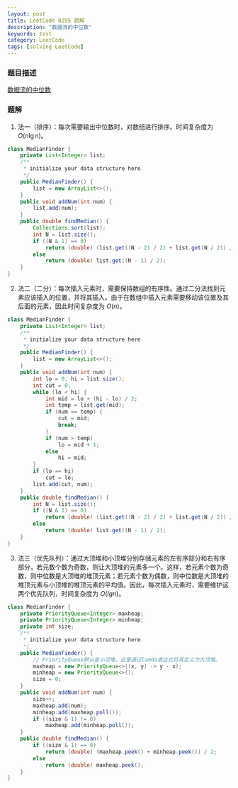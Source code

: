 ```yaml
---
layout: post
title: LeetCode 0295 题解
description: "数据流的中位数"
keywords: test
category: LeetCode
tags: [solving LeetCode]
---
```


### 题目描述
[数据流的中位数](https://leetcode-cn.com/problems/find-median-from-data-stream/)

### 题解
1. 法一（排序）：每次需要输出中位数时，对数组进行排序。时间复杂度为 $O(n\lg n)$。
```java
class MedianFinder {
    private List<Integer> list;
    /**
     * initialize your data structure here.
     */
    public MedianFinder() {
        list = new ArrayList<>();
    }
    public void addNum(int num) {
        list.add(num);
    }
    public double findMedian() {
        Collections.sort(list);
        int N = list.size();
        if ((N & 1) == 0)
            return (double) (list.get((N - 2) / 2) + list.get(N / 2)) / 2;
        else
            return (double) list.get((N - 1) / 2);
    }
}
```
2. 法二（二分）：每次插入元素时，需要保持数组的有序性。通过二分法找到元素应该插入的位置，并将其插入。由于在数组中插入元素需要移动该位置及其后面的元素，因此时间复杂度为 $O(n)$。
```java
class MedianFinder {
    private List<Integer> list;
    /**
     * initialize your data structure here.
     */
    public MedianFinder() {
        list = new ArrayList<>();
    }
    public void addNum(int num) {
        int lo = 0, hi = list.size();
        int cut = 0;
        while (lo < hi) {
            int mid = lo + (hi - lo) / 2;
            int temp = list.get(mid);
            if (num == temp) {
                cut = mid;
                break;
            }
            if (num > temp)
                lo = mid + 1;
            else
                hi = mid;
        }
        if (lo == hi)
            cut = lo;
        list.add(cut, num);
    }
    public double findMedian() {
        int N = list.size();
        if ((N & 1) == 0)
            return (double) (list.get((N - 2) / 2) + list.get(N / 2)) / 2;
        else
            return (double) list.get((N - 1) / 2);
    }
}
```
3. 法三（优先队列）：通过大顶堆和小顶堆分别存储元素的左有序部分和右有序部分，若元数个数为奇数，则让大顶堆的元素多一个。这样，若元素个数为奇数，则中位数是大顶堆的堆顶元素；若元素个数为偶数，则中位数是大顶堆的堆顶元素与小顶堆的堆顶元素的平均值。因此，每次插入元素时，需要维护这两个优先队列，时间复杂度为 $O(lg n)$。
```java
class MedianFinder {
    private PriorityQueue<Integer> maxheap;
    private PriorityQueue<Integer> minheap;
    private int size;
    /**
     * initialize your data structure here.
     */
    public MedianFinder() {
        // PriorityQueue默认是小顶堆，这里通过lamda表达式将其定义为大顶堆。
        maxheap = new PriorityQueue<>((x, y) -> y - x);
        minheap = new PriorityQueue<>();
        size = 0;
    }
    public void addNum(int num) {
        size++;
        maxheap.add(num);
        minheap.add(maxheap.poll());
        if ((size & 1) != 0)
            maxheap.add(minheap.poll());
    }
    public double findMedian() {
        if ((size & 1) == 0)
            return (double) (maxheap.peek() + minheap.peek()) / 2;
        else
            return (double) maxheap.peek();
    }
}
```